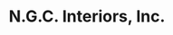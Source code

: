 ---
title: "N.G.C. Interiors, Inc."
url: /elk-grove/n-g-c-interiors-inc/
shop: interior decoration
---